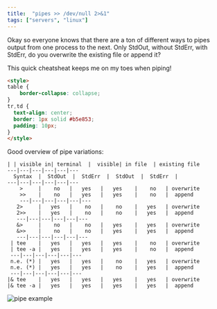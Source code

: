 ```yaml
---
title:  "pipes >> /dev/null 2>&1"
tags: ["servers", "linux"]
---
```


Okay so everyone knows that there are a ton of different ways to pipes
output from one process to the next. Only StdOut, without StdErr, with StdErr,
do you overwrite the existing file or append it?

This quick cheatsheat keeps me on my toes when piping!

```html
<style>
table {
    border-collapse: collapse;
}
tr,td {
  text-align: center;
  border: 1px solid #b5e853;
  padding: 10px;
}
</style>
```

Good overview of pipe variations:

```
| | visible in| terminal  |  visible| in file  | existing file
---|---|---|---|---|---
  Syntax  |  StdOut  |  StdErr  |  StdOut  |  StdErr  |      
---|---|---|---|---|---
    >     |    no   |   yes   |   yes    |    no   | overwrite
    >>    |    no   |   yes   |   yes    |    no   |  append
    ---|---|---|---|---|---
   2>     |   yes   |    no   |    no    |   yes   | overwrite
   2>>    |   yes   |    no   |    no    |   yes   |  append
   ---|---|---|---|---|---
   &>     |    no   |    no   |   yes    |   yes   | overwrite
   &>>    |    no   |    no   |   yes    |   yes   |  append
   ---|---|---|---|---|---
 | tee    |   yes   |   yes   |   yes    |    no   | overwrite
 | tee -a |   yes   |   yes   |   yes    |    no   |  append
 ---|---|---|---|---|---
 n.e. (*) |   yes   |   yes   |    no    |   yes   | overwrite
 n.e. (*) |   yes   |   yes   |    no    |   yes   |  append
 ---|---|---|---|---|---
|& tee    |   yes   |   yes   |   yes    |   yes   | overwrite
|& tee -a |   yes   |   yes   |   yes    |   yes   |  append
```

![pipe example](../assets/img/pipes-02.png)
